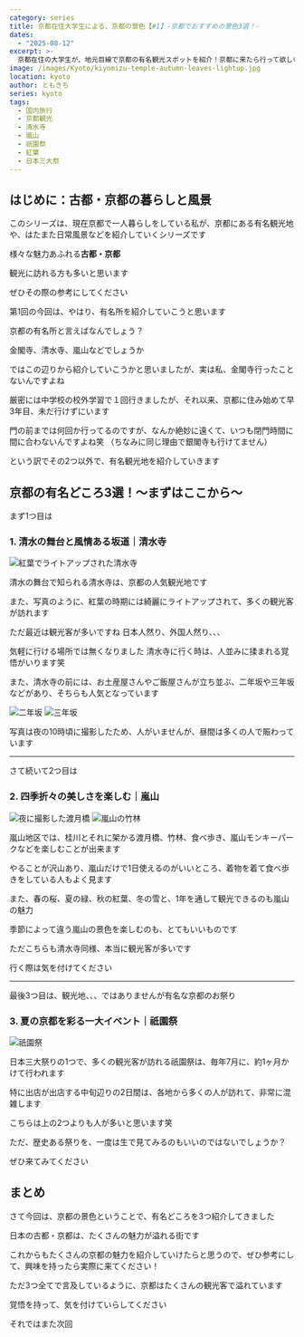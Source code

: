 ```yaml
---
category: series
title: 京都在住大学生による、京都の景色【#1】-京都でおすすめの景色3選！-
dates:
  - "2025-08-12"
excerpt: >-
  京都在住の大学生が、地元目線で京都の有名観光スポットを紹介！京都に来たら行って欲しいおすすめを3つ厳選しました。多くの観光客で賑わう清水寺の幻想的なライトアップや、四季折々の顔を持つ嵐山の魅力、そして日本三大祭りの一つである祇園祭の熱気をお届けします。人混みの実情にも触れつつ、古都・京都のリアルな景色と魅力を綴ります。
image: /images/Kyoto/kiyomizu-temple-autumn-leaves-lightup.jpg
location: kyoto
author: ともきち
series: kyoto
tags:
  - 国内旅行
  - 京都観光
  - 清水寺
  - 嵐山
  - 祇園祭
  - 紅葉
  - 日本三大祭
---
```


## はじめに：古都・京都の暮らしと風景

このシリーズは、現在京都で一人暮らしをしている私が、京都にある有名観光地や、はたまた日常風景などを紹介していくシリーズです

様々な魅力あふれる**古都・京都**

観光に訪れる方も多いと思います

ぜひその際の参考にしてください

第1回の今回は、やはり、有名所を紹介していこうと思います

京都の有名所と言えばなんでしょう？

金閣寺、清水寺、嵐山などでしょうか

ではこの辺りから紹介していこうかと思いましたが、実は私、金閣寺行ったことないんですよね

厳密には中学校の校外学習で１回行きましたが、それ以来、京都に住み始めて早3年目、未だ行けずにいます

門の前までは何回か行ってるのですが、なんか絶妙に遠くて、いつも閉門時間に間に合わないんですよね笑
（ちなみに同じ理由で銀閣寺も行けてません）

という訳でその2つ以外で、有名観光地を紹介していきます

## 京都の有名どころ3選！〜まずはここから〜

まず1つ目は

### 1. 清水の舞台と風情ある坂道｜清水寺

![紅葉でライトアップされた清水寺](/images/Kyoto/kiyomizu-temple-autumn-leaves-lightup.jpg)

清水の舞台で知られる清水寺は、京都の人気観光地です

また、写真のように、紅葉の時期には綺麗にライトアップされて、多くの観光客が訪れます

ただ最近は観光客が多いですね
日本人然り、外国人然り、、、

気軽に行ける場所では無くなりました
清水寺に行く時は、人並みに揉まれる覚悟がいります笑

また、清水寺の前には、お土産屋さんやご飯屋さんが立ち並ぶ、二年坂や三年坂などがあり、そちらも人気となっています

![二年坂](/images/Kyoto/ninenzaka.jpg)
![三年坂](/images/Kyoto/sannenzaka.jpg)

写真は夜の10時頃に撮影したため、人がいませんが、昼間は多くの人で賑わっています

---

さて続いて2つ目は

### 2. 四季折々の美しさを楽しむ｜嵐山

![夜に撮影した渡月橋](/images/Kyoto/togetsukyo-bridge-at-night.jpg)
![嵐山の竹林](/images/Kyoto/arashiyama-bamboo-forest.jpg)

嵐山地区では、桂川とそれに架かる渡月橋、竹林、食べ歩き、嵐山モンキーパークなどを楽しむことが出来ます

やることが沢山あり、嵐山だけで1日使えるのがいいところ、着物を着て食べ歩きをしている人もよく見ます

また、春の桜、夏の緑、秋の紅葉、冬の雪と、1年を通して観光できるのも嵐山の魅力

季節によって違う嵐山の景色を楽しむのも、とてもいいものです

ただこちらも清水寺同様、本当に観光客が多いです

行く際は気を付けてください

---

最後3つ目は、観光地、、、ではありませんが有名な京都のお祭り

### 3. 夏の京都を彩る一大イベント｜祇園祭

![祇園祭](/images/Kyoto/gion-festival.jpg)

日本三大祭りの1つで、多くの観光客が訪れる祇園祭は、毎年7月に、約1ヶ月かけて行われます

特に出店が出店する中旬辺りの2日間は、各地から多くの人が訪れて、非常に混雑します

こちらは上の2つよりも人が多いと思います笑

ただ、歴史ある祭りを、一度は生で見てみるのもいいのではないでしょうか？

ぜひ来てみてください

## まとめ

さて今回は、京都の景色ということで、有名どころを3つ紹介してきました

日本の古都・京都は、たくさんの魅力が溢れる街です

これからもたくさんの京都の魅力を紹介していけたらと思うので、ぜひ参考にして、興味を持ったら実際に来てください！

ただ3つ全てで言及しているように、京都はたくさんの観光客で溢れています

覚悟を持って、気を付けていらしてください

それではまた次回
